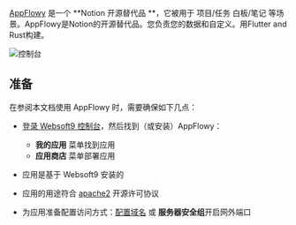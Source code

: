 [AppFlowy](https://appflowy.io/) 是一个 **Notion  开源替代品 **，它被用于 项目/任务 白板/笔记  等场景。AppFlowy是Notion的开源替代品。您负责您的数据和自定义。用Flutter and Rust构建。


![控制台](https://libs.websoft9.com/Websoft9/DocsPicture/zh/appflowy/appflowy-gui-websoft9.png)


## 准备

在参阅本文档使用 AppFlowy 时，需要确保如下几点：

- [登录 Websoft9 控制台](./login-console)，然后找到（或安装）AppFlowy：
  - **我的应用** 菜单找到应用 
  - **应用商店** 菜单部署应用

- 应用是基于 Websoft9 安装的


- 应用的用途符合 [apache2](https://opensource.org/licenses/Apache-2.0) 开源许可协议


- 为应用准备配置访问方式：[配置域名](./domain-set) 或 **服务器安全组**开启网外端口